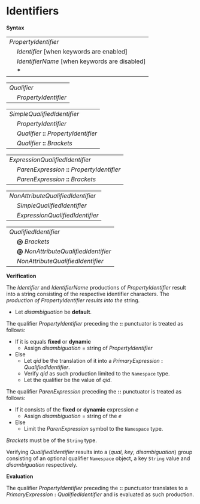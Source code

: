 # Identifiers

**Syntax**

<table>
    <tr>
        <td colspan="2"><i>PropertyIdentifier</i></td>
    </tr>
    <tr>
        <td>&nbsp;</td><td><i>Identifier</i> [when keywords are enabled]</td>
    </tr>
    <tr>
        <td>&nbsp;</td><td><i>IdentifierName</i> [when keywords are disabled]</td>
    </tr>
    <tr>
        <td>&nbsp;</td><td><b>*</b></td>
    </tr>
</table>

<table>
    <tr>
        <td colspan="2"><i>Qualifier</i></td>
    </tr>
    <tr>
        <td>&nbsp;</td><td><i>PropertyIdentifier</i></td>
    </tr>
</table>

<table>
    <tr>
        <td colspan="2"><i>SimpleQualifiedIdentifier</i></td>
    </tr>
    <tr>
        <td>&nbsp;</td><td><i>PropertyIdentifier</i></td>
    </tr>
    <tr>
        <td>&nbsp;</td><td><i>Qualifier</i> <b>::</b> <i>PropertyIdentifier</i></td>
    </tr>
    <tr>
        <td>&nbsp;</td><td><i>Qualifier</i> <b>::</b> <i>Brackets</i></td>
    </tr>
</table>

<table>
    <tr>
        <td colspan="2"><i>ExpressionQualifiedIdentifier</i></td>
    </tr>
    <tr>
        <td>&nbsp;</td><td><i>ParenExpression</i> <b>::</b> <i>PropertyIdentifier</i></td>
    </tr>
    <tr>
        <td>&nbsp;</td><td><i>ParenExpression</i> <b>::</b> <i>Brackets</i></td>
    </tr>
</table>

<table>
    <tr>
        <td colspan="2"><i>NonAttributeQualifiedIdentifier</i></td>
    </tr>
    <tr>
        <td>&nbsp;</td><td><i>SimpleQualifiedIdentifier</i></td>
    </tr>
    <tr>
        <td>&nbsp;</td><td><i>ExpressionQualifiedIdentifier</i></td>
    </tr>
</table>

<table>
    <tr>
        <td colspan="2"><i>QualifiedIdentifier</i></td>
    </tr>
    <tr>
        <td>&nbsp;</td><td><b>@</b> <i>Brackets</i></td>
    </tr>
    <tr>
        <td>&nbsp;</td><td><b>@</b> <i>NonAttributeQualifiedIdentifier</i></td>
    </tr>
    <tr>
        <td>&nbsp;</td><td><i>NonAttributeQualifiedIdentifier</i></td>
    </tr>
</table>

**Verification**

The *Identifier* and *IdentifierName* productions of *PropertyIdentifier* result into a string consisting of the respective identifier characters. The <b>*</b> production of *PropertyIdentifier* results into the <b>*</b> string.

* Let *disambiguation* be **default**.

The qualifier *PropertyIdentifier* preceding the <b>::</b> punctuator is treated as follows:

* If it is equals **fixed** or **dynamic**
  * Assign *disambiguation* = string of *PropertyIdentifier*
* Else
  * Let *qid* be the translation of it into a *PrimaryExpression* **:** *QualifiedIdentifier*.
  * Verify *qid* as such production limited to the `Namespace` type.
  * Let the qualifier be the value of *qid*.

The qualifier *ParenExpression* preceding the <b>::</b> punctuator is treated as follows:

* If it consists of the **fixed** or **dynamic** expression *e*
  * Assign *disambiguation* = string of the *e*
* Else
  * Limit the *ParenExpression* symbol to the `Namespace` type.

*Brackets* must be of the `String` type.

Verifying *QualifiedIdentifier* results into a (*qual*, *key*, *disambiguation*) group consisting of an optional qualifier `Namespace` object, a key `String` value and *disambiguation* respectively.

**Evaluation**

The qualifier *PropertyIdentifier* preceding the <b>::</b> punctuator translates to a *PrimaryExpression* **:** *QualifiedIdentifier* and is evaluated as such production.